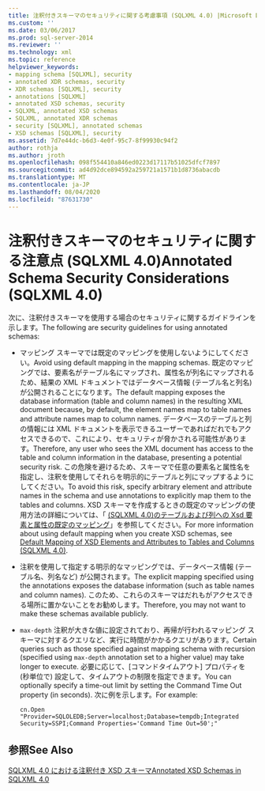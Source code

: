 ```yaml
---
title: 注釈付きスキーマのセキュリティに関する考慮事項 (SQLXML 4.0) |Microsoft Docs
ms.custom: ''
ms.date: 03/06/2017
ms.prod: sql-server-2014
ms.reviewer: ''
ms.technology: xml
ms.topic: reference
helpviewer_keywords:
- mapping schema [SQLXML], security
- annotated XDR schemas, security
- XDR schemas [SQLXML], security
- annotations [SQLXML]
- annotated XSD schemas, security
- SQLXML, annotated XSD schemas
- SQLXML, annotated XDR schemas
- security [SQLXML], annotated schemas
- XSD schemas [SQLXML], security
ms.assetid: 7d7e44dc-b6d3-4e0f-95c7-8f99930c94f2
author: rothja
ms.author: jroth
ms.openlocfilehash: 098f554410a846ed0223d17117b51025dfcf7897
ms.sourcegitcommit: ad4d92dce894592a259721a1571b1d8736abacdb
ms.translationtype: MT
ms.contentlocale: ja-JP
ms.lasthandoff: 08/04/2020
ms.locfileid: "87631730"
---
```

# <a name="annotated-schema-security-considerations-sqlxml-40"></a><span data-ttu-id="0b8d3-102">注釈付きスキーマのセキュリティに関する注意点 (SQLXML 4.0)</span><span class="sxs-lookup"><span data-stu-id="0b8d3-102">Annotated Schema Security Considerations (SQLXML 4.0)</span></span>
  <span data-ttu-id="0b8d3-103">次に、注釈付きスキーマを使用する場合のセキュリティに関するガイドラインを示します。</span><span class="sxs-lookup"><span data-stu-id="0b8d3-103">The following are security guidelines for using annotated schemas:</span></span>  
  
-   <span data-ttu-id="0b8d3-104">マッピング スキーマでは既定のマッピングを使用しないようにしてください。</span><span class="sxs-lookup"><span data-stu-id="0b8d3-104">Avoid using default mapping in the mapping schemas.</span></span> <span data-ttu-id="0b8d3-105">既定のマッピングでは、要素名がテーブル名にマップされ、属性名が列名にマップされるため、結果の XML ドキュメントではデータベース情報 (テーブル名と列名) が公開されることになります。</span><span class="sxs-lookup"><span data-stu-id="0b8d3-105">The default mapping exposes the database information (table and column names) in the resulting XML document because, by default, the element names map to table names and attribute names map to column names.</span></span> <span data-ttu-id="0b8d3-106">データベースのテーブルと列の情報には XML ドキュメントを表示できるユーザーであればだれでもアクセスできるので、これにより、セキュリティが脅かされる可能性があります。</span><span class="sxs-lookup"><span data-stu-id="0b8d3-106">Therefore, any user who sees the XML document has access to the table and column information in the database, presenting a potential security risk.</span></span> <span data-ttu-id="0b8d3-107">この危険を避けるため、スキーマで任意の要素名と属性名を指定し、注釈を使用してそれらを明示的にテーブルと列にマップするようにしてください。</span><span class="sxs-lookup"><span data-stu-id="0b8d3-107">To avoid this risk, specify arbitrary element and attribute names in the schema and use annotations to explicitly map them to the tables and columns.</span></span> <span data-ttu-id="0b8d3-108">XSD スキーマを作成するときの既定のマッピングの使用方法の詳細については、「 [&#40;SQLXML 4.0&#41;のテーブルおよび列への Xsd 要素と属性の既定のマッピング](../../sqlxml-annotated-xsd-schemas-using/default-mapping-of-xsd-elements-and-attributes-to-tables-and-columns-sqlxml-4-0.md)」を参照してください。</span><span class="sxs-lookup"><span data-stu-id="0b8d3-108">For more information about using default mapping when you create XSD schemas, see [Default Mapping of XSD Elements and Attributes to Tables and Columns &#40;SQLXML 4.0&#41;](../../sqlxml-annotated-xsd-schemas-using/default-mapping-of-xsd-elements-and-attributes-to-tables-and-columns-sqlxml-4-0.md).</span></span>  
  
-   <span data-ttu-id="0b8d3-109">注釈を使用して指定する明示的なマッピングでは、データベース情報 (テーブル名、列名など) が公開されます。</span><span class="sxs-lookup"><span data-stu-id="0b8d3-109">The explicit mapping specified using the annotations exposes the database information (such as table names and column names).</span></span> <span data-ttu-id="0b8d3-110">このため、これらのスキーマはだれもがアクセスできる場所に置かないことをお勧めします。</span><span class="sxs-lookup"><span data-stu-id="0b8d3-110">Therefore, you may not want to make these schemas available publicly.</span></span>  
  
-   <span data-ttu-id="0b8d3-111">`max-depth` 注釈が大きな値に設定されており、再帰が行われるマッピング スキーマに対するクエリなど、実行に時間がかかるクエリがあります。</span><span class="sxs-lookup"><span data-stu-id="0b8d3-111">Certain queries such as those specified against mapping schema with recursion (specified using `max-depth` annotation set to a higher value) may take longer to execute.</span></span> <span data-ttu-id="0b8d3-112">必要に応じて、[コマンドタイムアウト] プロパティを (秒単位で) 設定して、タイムアウトの制限を指定できます。</span><span class="sxs-lookup"><span data-stu-id="0b8d3-112">You can optionally specify a time-out limit by setting the Command Time Out property (in seconds).</span></span> <span data-ttu-id="0b8d3-113">次に例を示します。</span><span class="sxs-lookup"><span data-stu-id="0b8d3-113">For example:</span></span>  
  
    ```  
    cn.Open "Provider=SQLOLEDB;Server=localhost;Database=tempdb;Integrated Security=SSPI;Command Properties='Command Time Out=50';"  
    ```  
  
## <a name="see-also"></a><span data-ttu-id="0b8d3-114">参照</span><span class="sxs-lookup"><span data-stu-id="0b8d3-114">See Also</span></span>  
 [<span data-ttu-id="0b8d3-115">SQLXML 4.0 における注釈付き XSD スキーマ</span><span class="sxs-lookup"><span data-stu-id="0b8d3-115">Annotated XSD Schemas in SQLXML 4.0</span></span>](../../sqlxml/annotated-xsd-schemas/annotated-xsd-schemas-in-sqlxml-4-0.md)  
  
  
